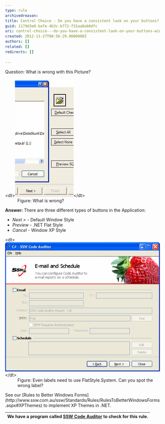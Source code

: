```yaml
---
type: rule
archivedreason: 
title: Control Choice - Do you have a consistent look on your buttons? (Windows Forms Only)
guid: 1179d3e8-bafe-4b3c-b772-f31aa8ab8dfc
uri: control-choice---do-you-have-a-consistent-look-on-your-buttons-windows-forms-only
created: 2012-11-27T08:56:29.0000000Z
authors: []
related: []
redirects: []

---
```


Question: What is wrong with this Picture?
<dl class="image">&lt;dt&gt;<img alt="Inconsistent Button FlatStyles" src="../../assets/InconsistentButtonStyles.jpg">&lt;/dt&gt;
<dd>Figure: What is wrong?</dd></dl>
<!--endintro-->

 **Answer:** There are three different types of buttons in the Application:

* *Next >* - Default Window Style
* *Preview* - .NET Flat Style
* *Cancel* - Window XP Style

<dl class="image">&lt;dt&gt;<img alt="bad divider" src="../../assets/BadDivider.gif">&lt;/dt&gt;
<dd>Figure: Even labels need to use FlatStyle.System. Can you spot the wrong label?</dd></dl>
See our [Rules to Better Windows Forms](http://www.ssw.com.au/ssw/Standards/Rules/RulesToBetterWindowsForms.aspx#XPThemes) to implement XP Themes in .NET.


| We have a program called [SSW Code Auditor](http://www.ssw.com.au/ssw/CodeAuditor/Rules.aspx#ConsistentButtonStyle) to check for this rule. |
| --- |
